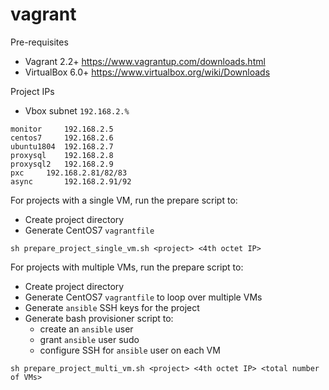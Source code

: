 # vagrant
Pre-requisites
- Vagrant 2.2+ https://www.vagrantup.com/downloads.html
- VirtualBox 6.0+ https://www.virtualbox.org/wiki/Downloads

Project IPs
- Vbox subnet `192.168.2.%`
```
monitor		192.168.2.5
centos7		192.168.2.6
ubuntu1804	192.168.2.7
proxysql	192.168.2.8
proxysql2	192.168.2.9
pxc		192.168.2.81/82/83
async		192.168.2.91/92
```

For projects with a single VM, run the prepare script to:
- Create project directory
- Generate CentOS7 `vagrantfile`
```
sh prepare_project_single_vm.sh <project> <4th octet IP>
```

For projects with multiple VMs, run the prepare script to:
- Create project directory
- Generate CentOS7 `vagrantfile` to loop over multiple VMs
- Generate `ansible` SSH keys for the project
- Generate bash provisioner script to:
  - create an `ansible` user
  - grant `ansible` user sudo
  - configure SSH for `ansible` user on each VM
```
sh prepare_project_multi_vm.sh <project> <4th octet IP> <total number of VMs>
```
